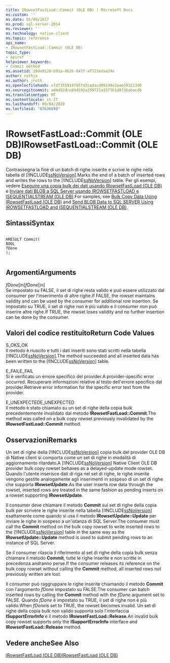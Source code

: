 ```yaml
---
title: IRowsetFastLoad::Commit (OLE DB) | Microsoft Docs
ms.custom: ''
ms.date: 03/09/2017
ms.prod: sql-server-2014
ms.reviewer: ''
ms.technology: native-client
ms.topic: reference
api_name:
- IRowsetFastLoad::Commit (OLE DB)
topic_type:
- apiref
helpviewer_keywords:
- Commit method
ms.assetid: 19de9128-b91a-4626-847f-af721edaa24e
author: rothja
ms.author: jroth
ms.openlocfilehash: cfdf355919f65fd2cedacd09249e2aae59321390
ms.sourcegitcommit: ad4d92dce894592a259721a1571b1d8736abacdb
ms.translationtype: MT
ms.contentlocale: it-IT
ms.lasthandoff: 08/04/2020
ms.locfileid: "87636698"
---
```

# <a name="irowsetfastloadcommit-ole-db"></a><span data-ttu-id="6cad7-102">IRowsetFastLoad::Commit (OLE DB)</span><span class="sxs-lookup"><span data-stu-id="6cad7-102">IRowsetFastLoad::Commit (OLE DB)</span></span>
  <span data-ttu-id="6cad7-103">Contrassegna la fine di un batch di righe inserite e scrive le righe nella tabella di [!INCLUDE[ssNoVersion](../../includes/ssnoversion-md.md)].</span><span class="sxs-lookup"><span data-stu-id="6cad7-103">Marks the end of a batch of inserted rows and writes the rows to the [!INCLUDE[ssNoVersion](../../includes/ssnoversion-md.md)] table.</span></span> <span data-ttu-id="6cad7-104">Per gli esempi, vedere [Eseguire una copia bulk dei dati usando IRowsetFastLoad &#40;OLE DB&#41;](irowsetfastload-ole-db.md) e [Inviare dati BLOB a SQL Server usando IROWSETFASTLOAD e ISEQUENTIALSTREAM &#40;OLE DB&#41;](../native-client-ole-db-how-to/send-blob-data-to-sql-server-using-irowsetfastload-and-isequentialstream-ole-db.md).</span><span class="sxs-lookup"><span data-stu-id="6cad7-104">For samples, see [Bulk Copy Data Using IRowsetFastLoad &#40;OLE DB&#41;](irowsetfastload-ole-db.md) and [Send BLOB Data to SQL SERVER Using IROWSETFASTLOAD and ISEQUENTIALSTREAM &#40;OLE DB&#41;](../native-client-ole-db-how-to/send-blob-data-to-sql-server-using-irowsetfastload-and-isequentialstream-ole-db.md).</span></span>  
  
## <a name="syntax"></a><span data-ttu-id="6cad7-105">Sintassi</span><span class="sxs-lookup"><span data-stu-id="6cad7-105">Syntax</span></span>  
  
```  
  
HRESULT Commit(  
BOOL   
fDone  
);  
  
```  
  
## <a name="arguments"></a><span data-ttu-id="6cad7-106">Argomenti</span><span class="sxs-lookup"><span data-stu-id="6cad7-106">Arguments</span></span>  
 <span data-ttu-id="6cad7-107">*fDone*[in]</span><span class="sxs-lookup"><span data-stu-id="6cad7-107">*fDone*[in]</span></span>  
 <span data-ttu-id="6cad7-108">Se impostato su FALSE, il set di righe resta valido e può essere utilizzato dal consumer per l'inserimento di altre righe.</span><span class="sxs-lookup"><span data-stu-id="6cad7-108">If FALSE, the rowset maintains validity and can be used by the consumer for additional row insertion.</span></span> <span data-ttu-id="6cad7-109">Se impostato su TRUE, il set di righe non è più valido e il consumer non può inserire altre righe.</span><span class="sxs-lookup"><span data-stu-id="6cad7-109">If TRUE, the rowset loses validity and no further insertion can be done by the consumer.</span></span>  
  
## <a name="return-code-values"></a><span data-ttu-id="6cad7-110">Valori del codice restituito</span><span class="sxs-lookup"><span data-stu-id="6cad7-110">Return Code Values</span></span>  
 <span data-ttu-id="6cad7-111">S_OK</span><span class="sxs-lookup"><span data-stu-id="6cad7-111">S_OK</span></span>  
 <span data-ttu-id="6cad7-112">Il metodo è riuscito e tutti i dati inseriti sono stati scritti nella tabella [!INCLUDE[ssNoVersion](../../includes/ssnoversion-md.md)].</span><span class="sxs-lookup"><span data-stu-id="6cad7-112">The method succeeded and all inserted data has been written to the [!INCLUDE[ssNoVersion](../../includes/ssnoversion-md.md)] table.</span></span>  
  
 <span data-ttu-id="6cad7-113">E_FAIL</span><span class="sxs-lookup"><span data-stu-id="6cad7-113">E_FAIL</span></span>  
 <span data-ttu-id="6cad7-114">Si è verificato un errore specifico del provider.</span><span class="sxs-lookup"><span data-stu-id="6cad7-114">A provider-specific error occurred.</span></span> <span data-ttu-id="6cad7-115">Recuperare informazioni relative al testo dell'errore specifico dal provider.</span><span class="sxs-lookup"><span data-stu-id="6cad7-115">Retrieve error information for the specific error text from the provider.</span></span>  
  
 <span data-ttu-id="6cad7-116">E_UNEXPECTED</span><span class="sxs-lookup"><span data-stu-id="6cad7-116">E_UNEXPECTED</span></span>  
 <span data-ttu-id="6cad7-117">Il metodo è stato chiamato su un set di righe della copia bulk precedentemente invalidato dal metodo **IRowsetFastLoad::Commit**.</span><span class="sxs-lookup"><span data-stu-id="6cad7-117">The method was called on a bulk copy rowset previously invalidated by the **IRowsetFastLoad::Commit** method.</span></span>  
  
## <a name="remarks"></a><span data-ttu-id="6cad7-118">Osservazioni</span><span class="sxs-lookup"><span data-stu-id="6cad7-118">Remarks</span></span>  
 <span data-ttu-id="6cad7-119">Un set di righe della [!INCLUDE[ssNoVersion](../../includes/ssnoversion-md.md)] copia bulk del provider OLE DB di Native client si comporta come un set di righe in modalità di aggiornamento ritardato.</span><span class="sxs-lookup"><span data-stu-id="6cad7-119">A [!INCLUDE[ssNoVersion](../../includes/ssnoversion-md.md)] Native Client OLE DB provider bulk copy rowset behaves as a delayed-update mode rowset.</span></span> <span data-ttu-id="6cad7-120">Quando l'utente inserisce dati di riga nel set di righe, le righe inserite vengono gestite analogamente agli inserimenti in sospeso di un set di righe che supporta **IRowsetUpdate**.</span><span class="sxs-lookup"><span data-stu-id="6cad7-120">As the user inserts row data through the rowset, inserted rows are treated in the same fashion as pending inserts on a rowset supporting **IRowsetUpdate**.</span></span>  
  
 <span data-ttu-id="6cad7-121">Il consumer deve chiamare il metodo **Commit** sul set di righe della copia bulk per scrivere le righe inserite nella tabella [!INCLUDE[ssNoVersion](../../includes/ssnoversion-md.md)] esattamente come quando si usa il metodo **IRowsetUpdate::Update** per inviare le righe in sospeso a un'istanza di SQL Server.</span><span class="sxs-lookup"><span data-stu-id="6cad7-121">The consumer must call the **Commit** method on the bulk copy rowset to write inserted rows to the [!INCLUDE[ssNoVersion](../../includes/ssnoversion-md.md)] table in the same way as the **IRowsetUpdate::Update** method is used to submit pending rows to an instance of SQL Server.</span></span>  
  
 <span data-ttu-id="6cad7-122">Se il consumer rilascia il riferimento al set di righe della copia bulk senza chiamare il metodo **Commit**, tutte le righe inserite e non scritte in precedenza andranno perse.</span><span class="sxs-lookup"><span data-stu-id="6cad7-122">If the consumer releases its reference on the bulk copy rowset without calling the **Commit** method, all inserted rows not previously written are lost.</span></span>  
  
 <span data-ttu-id="6cad7-123">Il consumer può raggruppare le righe inserite chiamando il metodo **Commit** con l'argomento *fDone* impostato su FALSE.</span><span class="sxs-lookup"><span data-stu-id="6cad7-123">The consumer can batch inserted rows by calling the **Commit** method with the *fDone* argument set to FALSE.</span></span> <span data-ttu-id="6cad7-124">Quando *fDone* è impostato su TRUE, il set di righe non è più valido.</span><span class="sxs-lookup"><span data-stu-id="6cad7-124">When *fDone*is set to TRUE, the rowset becomes invalid.</span></span> <span data-ttu-id="6cad7-125">Un set di righe della copia bulk non valido supporta solo l'interfaccia **ISupportErrorInfo** e il metodo **IRowsetFastLoad::Release**.</span><span class="sxs-lookup"><span data-stu-id="6cad7-125">An invalid bulk copy rowset supports only the **ISupportErrorInfo** interface and **IRowsetFastLoad::Release** method.</span></span>  
  
## <a name="see-also"></a><span data-ttu-id="6cad7-126">Vedere anche</span><span class="sxs-lookup"><span data-stu-id="6cad7-126">See Also</span></span>  
 [<span data-ttu-id="6cad7-127">IRowsetFastLoad &#40;OLE DB&#41;</span><span class="sxs-lookup"><span data-stu-id="6cad7-127">IRowsetFastLoad &#40;OLE DB&#41;</span></span>](irowsetfastload-ole-db.md)  
  
  
